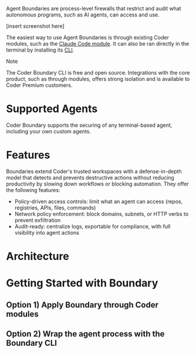 

Agent Boundaries are process-level firewalls that restrict and audit what autonomous programs, such as AI agents, can access and use. 

[insert screenshot here]


The easiest way to use Agent Boundaries is through existing Coder modules, such as the [Claude Code module](https://registry.coder.com/modules/coder/claude-code). It can also be ran directly in the terminal by installing its [CLI](https://github.com/coder/boundary).

> [!NOTE]
> The Coder Boundary CLI is free and open source. Integrations with the core product, such as through modules, offers strong isolation and is available to Coder Premium customers.

# Supported Agents 

Coder Boundary supports the securing of any terminal-based agent, including your own custom agents. 

# Features

Boundaries extend Coder's trusted workspaces with a defense-in-depth model that detects and prevents destructive actions without reducing productivity by slowing down workflows or blocking automation. They offer the following features:
- Policy-driven access controls: limit what an agent can access (repos, registries, APIs, files, commands)
- Network policy enforcement: block domains, subnets, or HTTP verbs to prevent exfiltration
- Audit-ready: centralize logs, exportable for compliance, with full visibility into agent actions

# Architecture

# Getting Started with Boundary

## Option 1) Apply Boundary through Coder modules

## Option 2) Wrap the agent process with the Boundary CLI
